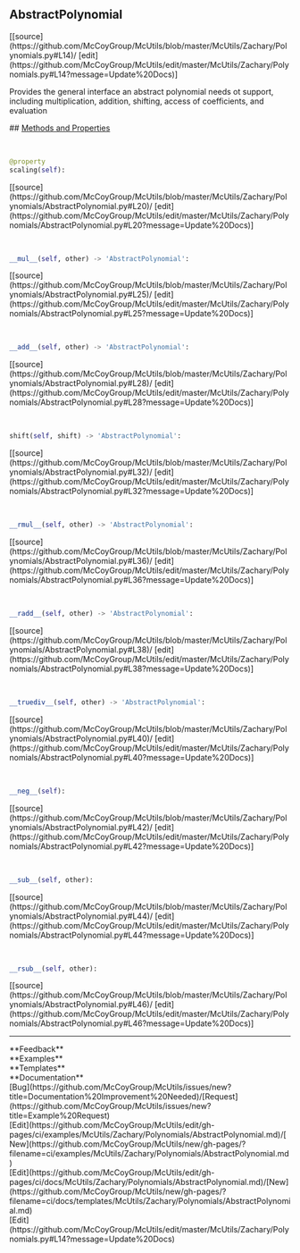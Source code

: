 ## <a id="McUtils.Zachary.Polynomials.AbstractPolynomial">AbstractPolynomial</a> 

<div class="docs-source-link" markdown="1">
[[source](https://github.com/McCoyGroup/McUtils/blob/master/McUtils/Zachary/Polynomials.py#L14)/
[edit](https://github.com/McCoyGroup/McUtils/edit/master/McUtils/Zachary/Polynomials.py#L14?message=Update%20Docs)]
</div>

Provides the general interface an abstract polynomial needs ot support, including
multiplication, addition, shifting, access of coefficients, and evaluation







<div class="collapsible-section">
 <div class="collapsible-section collapsible-section-header" markdown="1">
## <a class="collapse-link" data-toggle="collapse" href="#methods" markdown="1"> Methods and Properties</a> <a class="float-right" data-toggle="collapse" href="#methods"><i class="fa fa-chevron-down"></i></a>
 </div>
 <div class="collapsible-section collapsible-section-body collapse show" id="methods" markdown="1">
 
<a id="McUtils.Zachary.Polynomials.AbstractPolynomial.scaling" class="docs-object-method">&nbsp;</a> 
```python
@property
scaling(self): 
```
<div class="docs-source-link" markdown="1">
[[source](https://github.com/McCoyGroup/McUtils/blob/master/McUtils/Zachary/Polynomials/AbstractPolynomial.py#L20)/
[edit](https://github.com/McCoyGroup/McUtils/edit/master/McUtils/Zachary/Polynomials/AbstractPolynomial.py#L20?message=Update%20Docs)]
</div>


<a id="McUtils.Zachary.Polynomials.AbstractPolynomial.__mul__" class="docs-object-method">&nbsp;</a> 
```python
__mul__(self, other) -> 'AbstractPolynomial': 
```
<div class="docs-source-link" markdown="1">
[[source](https://github.com/McCoyGroup/McUtils/blob/master/McUtils/Zachary/Polynomials/AbstractPolynomial.py#L25)/
[edit](https://github.com/McCoyGroup/McUtils/edit/master/McUtils/Zachary/Polynomials/AbstractPolynomial.py#L25?message=Update%20Docs)]
</div>


<a id="McUtils.Zachary.Polynomials.AbstractPolynomial.__add__" class="docs-object-method">&nbsp;</a> 
```python
__add__(self, other) -> 'AbstractPolynomial': 
```
<div class="docs-source-link" markdown="1">
[[source](https://github.com/McCoyGroup/McUtils/blob/master/McUtils/Zachary/Polynomials/AbstractPolynomial.py#L28)/
[edit](https://github.com/McCoyGroup/McUtils/edit/master/McUtils/Zachary/Polynomials/AbstractPolynomial.py#L28?message=Update%20Docs)]
</div>


<a id="McUtils.Zachary.Polynomials.AbstractPolynomial.shift" class="docs-object-method">&nbsp;</a> 
```python
shift(self, shift) -> 'AbstractPolynomial': 
```
<div class="docs-source-link" markdown="1">
[[source](https://github.com/McCoyGroup/McUtils/blob/master/McUtils/Zachary/Polynomials/AbstractPolynomial.py#L32)/
[edit](https://github.com/McCoyGroup/McUtils/edit/master/McUtils/Zachary/Polynomials/AbstractPolynomial.py#L32?message=Update%20Docs)]
</div>


<a id="McUtils.Zachary.Polynomials.AbstractPolynomial.__rmul__" class="docs-object-method">&nbsp;</a> 
```python
__rmul__(self, other) -> 'AbstractPolynomial': 
```
<div class="docs-source-link" markdown="1">
[[source](https://github.com/McCoyGroup/McUtils/blob/master/McUtils/Zachary/Polynomials/AbstractPolynomial.py#L36)/
[edit](https://github.com/McCoyGroup/McUtils/edit/master/McUtils/Zachary/Polynomials/AbstractPolynomial.py#L36?message=Update%20Docs)]
</div>


<a id="McUtils.Zachary.Polynomials.AbstractPolynomial.__radd__" class="docs-object-method">&nbsp;</a> 
```python
__radd__(self, other) -> 'AbstractPolynomial': 
```
<div class="docs-source-link" markdown="1">
[[source](https://github.com/McCoyGroup/McUtils/blob/master/McUtils/Zachary/Polynomials/AbstractPolynomial.py#L38)/
[edit](https://github.com/McCoyGroup/McUtils/edit/master/McUtils/Zachary/Polynomials/AbstractPolynomial.py#L38?message=Update%20Docs)]
</div>


<a id="McUtils.Zachary.Polynomials.AbstractPolynomial.__truediv__" class="docs-object-method">&nbsp;</a> 
```python
__truediv__(self, other) -> 'AbstractPolynomial': 
```
<div class="docs-source-link" markdown="1">
[[source](https://github.com/McCoyGroup/McUtils/blob/master/McUtils/Zachary/Polynomials/AbstractPolynomial.py#L40)/
[edit](https://github.com/McCoyGroup/McUtils/edit/master/McUtils/Zachary/Polynomials/AbstractPolynomial.py#L40?message=Update%20Docs)]
</div>


<a id="McUtils.Zachary.Polynomials.AbstractPolynomial.__neg__" class="docs-object-method">&nbsp;</a> 
```python
__neg__(self): 
```
<div class="docs-source-link" markdown="1">
[[source](https://github.com/McCoyGroup/McUtils/blob/master/McUtils/Zachary/Polynomials/AbstractPolynomial.py#L42)/
[edit](https://github.com/McCoyGroup/McUtils/edit/master/McUtils/Zachary/Polynomials/AbstractPolynomial.py#L42?message=Update%20Docs)]
</div>


<a id="McUtils.Zachary.Polynomials.AbstractPolynomial.__sub__" class="docs-object-method">&nbsp;</a> 
```python
__sub__(self, other): 
```
<div class="docs-source-link" markdown="1">
[[source](https://github.com/McCoyGroup/McUtils/blob/master/McUtils/Zachary/Polynomials/AbstractPolynomial.py#L44)/
[edit](https://github.com/McCoyGroup/McUtils/edit/master/McUtils/Zachary/Polynomials/AbstractPolynomial.py#L44?message=Update%20Docs)]
</div>


<a id="McUtils.Zachary.Polynomials.AbstractPolynomial.__rsub__" class="docs-object-method">&nbsp;</a> 
```python
__rsub__(self, other): 
```
<div class="docs-source-link" markdown="1">
[[source](https://github.com/McCoyGroup/McUtils/blob/master/McUtils/Zachary/Polynomials/AbstractPolynomial.py#L46)/
[edit](https://github.com/McCoyGroup/McUtils/edit/master/McUtils/Zachary/Polynomials/AbstractPolynomial.py#L46?message=Update%20Docs)]
</div>
 </div>
</div>












---


<div markdown="1" class="text-secondary">
<div class="container">
  <div class="row">
   <div class="col" markdown="1">
**Feedback**   
</div>
   <div class="col" markdown="1">
**Examples**   
</div>
   <div class="col" markdown="1">
**Templates**   
</div>
   <div class="col" markdown="1">
**Documentation**   
</div>
   <div class="col" markdown="1">
   
</div>
   <div class="col" markdown="1">
   
</div>
   <div class="col" markdown="1">
   
</div>
</div>
  <div class="row">
   <div class="col" markdown="1">
[Bug](https://github.com/McCoyGroup/McUtils/issues/new?title=Documentation%20Improvement%20Needed)/[Request](https://github.com/McCoyGroup/McUtils/issues/new?title=Example%20Request)   
</div>
   <div class="col" markdown="1">
[Edit](https://github.com/McCoyGroup/McUtils/edit/gh-pages/ci/examples/McUtils/Zachary/Polynomials/AbstractPolynomial.md)/[New](https://github.com/McCoyGroup/McUtils/new/gh-pages/?filename=ci/examples/McUtils/Zachary/Polynomials/AbstractPolynomial.md)   
</div>
   <div class="col" markdown="1">
[Edit](https://github.com/McCoyGroup/McUtils/edit/gh-pages/ci/docs/McUtils/Zachary/Polynomials/AbstractPolynomial.md)/[New](https://github.com/McCoyGroup/McUtils/new/gh-pages/?filename=ci/docs/templates/McUtils/Zachary/Polynomials/AbstractPolynomial.md)   
</div>
   <div class="col" markdown="1">
[Edit](https://github.com/McCoyGroup/McUtils/edit/master/McUtils/Zachary/Polynomials.py#L14?message=Update%20Docs)   
</div>
   <div class="col" markdown="1">
   
</div>
   <div class="col" markdown="1">
   
</div>
   <div class="col" markdown="1">
   
</div>
</div>
</div>
</div>